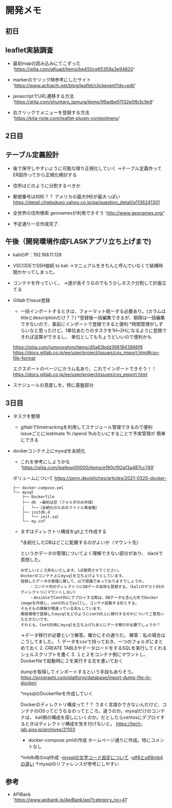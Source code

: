 # 開発メモ

## 初日
## leaflet実装調査

* 最初mapの読み込みにてこずった  
'https://qiita.com/aKuad/items/be450ce65359a3e94820'

* markerのクリック時参考にしたサイト  
'https://www.achiachi.net/blog/leaflet/clickevent?do=edit'

* javascriptでURL遷移する方法  
'https://qiita.com/shuntaro_tamura/items/99adbe51132e0fb3c9e9'

* 右クリックでメニューを登録する方法  
'https://kita-note.com/leaflet-plugin-contextmenu'

## 2日目
## テーブル定義設計

* 後で保守しやすいように可能な限り正規化していく  →テーブル定義作ってER図作ってから正規化検討する

* 住所はどのように分割するべきか

* 郵便番号は何桁？？
アメリカの最大9桁が最大っぽい
https://detail.chiebukuro.yahoo.co.jp/qa/question_detail/q1136241301

* 全世界の住所検索
geonamesが利用できそう
'http://www.geonames.org/'

* 予定通り一旦作成完了.

## 午後（開発環境作成FLASKアプリ立ち上げまで)

* kaliのIP：192.168.11.128

* VSCODEでSSH接続 to kali
→マニュアルをきちんと呼んでいなくて結構時間かかってしまった。

* コンテナを作っていく。
→道が長そうなのでもう少しタスク分割して計画立てる

* Gitlabでissue登録
    * 一括インポートするときは、フォーマット統一する必要あり。(カラムはtitleとdescriptionだけ？？)
    *登録後一括編集できるが、期限は一括編集できないので、事前にインポートで登録できると便利
    *時間管理がしずらいなと思ったけど。1単位あたりのタスクを1H~2Hになるように登録できれば逆算ができるし、
    単位としてもちょうどいいので便利かも

    https://qiita.com/jumpyoshim/items/d5a63bdd3681843866f8
    https://docs.gitlab.co.jp/ee/user/project/issues/csv_import.html#csv-file-format

    エクスポートのページにカラム名あり、これでインポートできそう！！
    https://docs.gitlab.co.jp/ee/user/project/issues/csv_export.html

* スケジュールの見直しを。特に基盤部分

## 3日目

* タスクを整理
    * gitlabでtimetrackingを利用してスケジュール管理できるので便利  
      issueごとに/estimate 1h /spend 1hみたいにすることで予実管理が
      簡単にできる

* dockerコンテナ上にmysqlを永続化

    * これを参考にしようかな
    'https://qiita.com/leafeon00000/items/e190cf92af3a487cc749'
    
    ボリュームについて
    https://zenn.dev/eitches/articles/2021-0320-docker-
    

    ```
    ├── docker-compose.yml
    └── mysql
        ├── Dockerfile
        ├── db　←最初は空（フォルダのみ作成）
        │   └──（永続化のためのファイル等省略）
        ├── initdb.d
        │   └── init.sql
        └── my.cnf
    ```

    * まずはディレクトリ構成をgit上で作成する

        *永続化したDBはどこに配置するのがよいか（マウント先）

        というかデータの管理についてよく理解できない部分があり、
        slackで質問した。

        ```
        お忙しいところ失礼いたします。1点質問させてください。
        Dockerのコンテナ上にmysqlを立ち上げようとしています。
        登録したデータの管理に関して、以下認識であっておりますでしょうか。
            ・コンテナ内のディレクトリにDBデータ自体も登録する。（kaliのゲストOSのディレクトリにマウントしない）
            ・AnsibleでCentOSにデプロイする際は、DBデータも含んだ形でDocker imageを作成し、centOS上でpullし、コンテナ起動する形とする。
        そもそもの理解が間違っている気もしています。
        開発環境で登録したmysqlをどのようにcentOS上に移行するのかについてご意見いただきたいです。
        それとも、CentOS側にmysqlを立ち上げたあとにデータ移行が必要でしょうか？
        ```

        →データ移行が必要という解答。確かにその通りだ。
         解答：私の場合はこうしてました。
            1. データをcsvで持っておき、一つのフォルダにまとめておく
            2. CREATE TABLEやデータロードをするSQLを実行してくれるシェルスクリプトを書く
            3. １と２をコンテナ側にマウントし、Dockerfileで起動時に２を実行する文を書いておく


        dumpを取得してインポートするという手段もありそう。
        https://prograshi.com/platform/database/inport-dump-file-in-docker/

        *mysqlのDockerfileを作成していく

        Dockerのディレクトリ構成って？？
        うまく言語かできないんだけど、コンテナのOSってどうなるのってところ。違うのか。mysqlだけのコンテナは、
        kali側の構成を探しにいくのか。だとしたらcentosにデプロイするときはディレクトリ構成を気を付けないと。
        https://tech-lab.sios.jp/archives/21103

        * docker-compose.ymlの作成
        ホームページ通りに作成。特にコメントなし

        *initdb用のsql作成
        -[mysqlの文字コード設定について](https://www.dbonline.jp/mysql/myini/index3.html)
        -[utf8とutf8mb4の違い](https://penpen-dev.com/blog/mysql-utf8-utf8mb4/)
        ↑mysqlのリファレンスが参考にしやすい

        


## 参考
* APIBank  
'https://www.apibank.jp/ApiBank/api?category_no=41'
